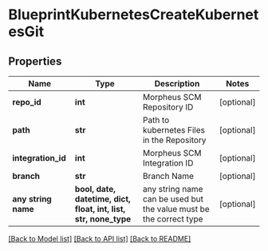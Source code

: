# BlueprintKubernetesCreateKubernetesGit


## Properties
Name | Type | Description | Notes
------------ | ------------- | ------------- | -------------
**repo_id** | **int** | Morpheus SCM Repository ID | [optional] 
**path** | **str** | Path to kubernetes Files in the Repository | [optional] 
**integration_id** | **int** | Morpheus SCM Integration ID | [optional] 
**branch** | **str** | Branch Name | [optional] 
**any string name** | **bool, date, datetime, dict, float, int, list, str, none_type** | any string name can be used but the value must be the correct type | [optional]

[[Back to Model list]](../README.md#documentation-for-models) [[Back to API list]](../README.md#documentation-for-api-endpoints) [[Back to README]](../README.md)


